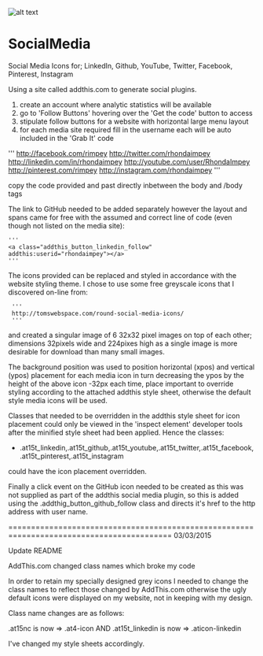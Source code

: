 ![alt text](http://docs.rhondaimpey.com/img/socialmedia.jpg "Social Media")

SocialMedia
===========

Social Media Icons for; LinkedIn, Github, YouTube, Twitter, Facebook, Pinterest, Instagram

Using a site called addthis.com to generate social plugins.
 1. create an account where analytic statistics will be available
 2. go to 'Follow Buttons' hovering over the 'Get the code' button to access
 3. stipulate follow buttons for a website with horizontal large menu layout
 4. for each media site required fill in the username each will be auto included in the 'Grab It' code
 
'''
 http://facebook.com/rimpey
 http://twitter.com/rhondaimpey
 http://linkedin.com/in/rhondaimpey
 http://youtube.com/user/RhondaImpey
 http://pinterest.com/rimpey
 http://instagram.com/rhondaimpey
 '''

copy the code provided and past directly inbetween the body and /body tags
 
The link to GitHub needed to be added separately however the layout and spans came for free with the assumed and
correct line of code (even though not listed on the media site):
    
    '''
    <a class="addthis_button_linkedin_follow" addthis:userid="rhondaimpey"></a>
    '''
    
The icons provided can be replaced and styled in accordance with the website styling theme. I chose to use some free
greyscale icons that I discovered on-line from: 

     '''
     http://tomswebspace.com/round-social-media-icons/
     ''' 
     
and created a singular image of 6 32x32 pixel images on top of each other; dimensions 32pixels wide 
and 224pixes high as a single image is more desirable for download than many small images.

The background position was used to position horizontal (xpos) and vertical (ypos) placement for each media icon
in turn decreasing the ypos by the height of the above icon -32px each time, place important to override styling 
according to the attached addthis style sheet, otherwise the default style media icons will be used. 

Classes that needed to be overridden in the addthis style sheet for icon placement could only be viewed in the 'inspect
element' developer tools after the minified style sheet had been applied. Hence the classes:


- .at15t_linkedin,.at15t_github,.at15t_youtube,.at15t_twitter,.at15t_facebook,.at15t_pinterest,.at15t_instagram

could have the icon placement overridden.

Finally a click event on the GitHub icon needed to be created as this was not supplied as part of the addthis social
media plugin, so this is added using the .addthig_button_github_follow class and directs it's href to the http address
with user name.

    
==========================================================================================
 03/03/2015
 
 Update README


AddThis.com changed class names which broke my code

In order to retain my specially designed grey icons I needed to change the class names to reflect those changed by AddThis.com otherwise the ugly default icons were displayed on my website, not in keeping with my design.

Class name changes are as follows:

 .at15nc is now => .at4-icon AND
 .at15t_linkedin is now => .aticon-linkedin

I've changed my style sheets accordingly.
 

